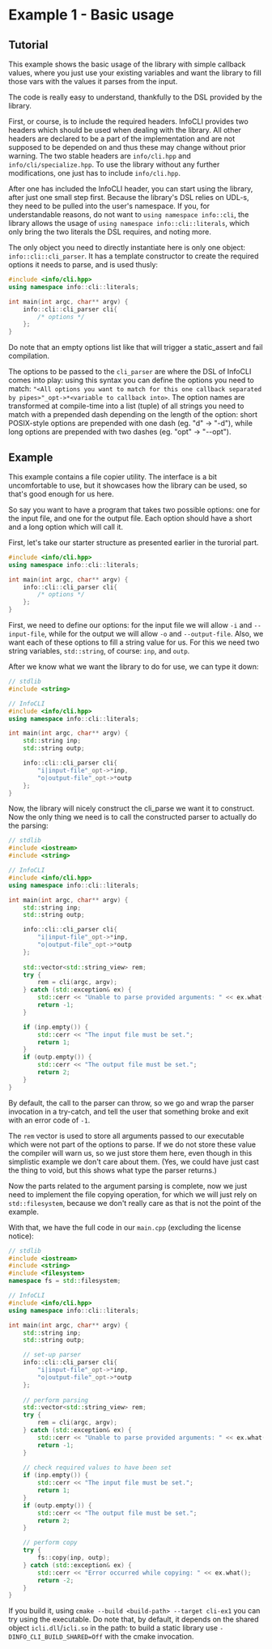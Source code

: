 # Example 1 - Basic usage

## Tutorial 

This example shows the basic usage of the library with simple callback values,
where you just use your existing variables and want the library to fill those
vars with the values it parses from the input.

The code is really easy to understand, thankfully to the DSL provided by the library.

First, or course, is to include the required headers. InfoCLI provides two
headers which should be used when dealing with the library. All other headers 
are declared to be a part of the implementation and are not supposed to be depended on
and thus these may change without prior warning.
The two stable headers are `info/cli.hpp` and `info/cli/specialize.hpp`.
To use the library without any further modifications, one just has to include `info/cli.hpp`.

After one has included the InfoCLI header, you can start using the library, after just
one small step first. Because the library's DSL relies on UDL-s, they need
to be pulled into the user's namespace. If you, for understandable reasons, do not want
to `using namespace info::cli`, the library allows the usage of `using namespace info::cli::literals`,
which only bring the two literals the DSL requires, and noting more.

The only object you need to directly instantiate here is only one object: `info::cli::cli_parser`.
It has a template constructor to create the required options it needs to parse, and is used thusly:
```c++
#include <info/cli.hpp>
using namespace info::cli::literals;

int main(int argc, char** argv) {
    info::cli::cli_parser cli{
        /* options */
    };
}
```
Do note that an empty options list like that will trigger a static_assert and fail compilation.

The options to be passed to the `cli_parser` are where the DSL of InfoCLI comes into play:
using this syntax you can define the options you need to match:
`"<All options you want to match for this one callback separated by pipes>"_opt->*<variable to callback into>`.
The option names are transformed at compile-time into a list (tuple) of all strings you need to match
with a prepended dash depending on the length of the option: short POSIX-style options are prepended
with one dash (eg. "d" -> "-d"), while long options are prepended with two dashes (eg. "opt" -> "--opt").

## Example

This example contains a file copier utility. The interface is a bit uncomfortable 
to use, but it showcases how the library can be used, so that's good enough for us here.
 
So say you want to have a program that takes two possible options: one for the input file,
and one for the output file. Each option should have a short and a long option which
will call it.

First, let's take our starter structure as presented earlier in the turorial part.  

```c++
#include <info/cli.hpp>
using namespace info::cli::literals;

int main(int argc, char** argv) {
    info::cli::cli_parser cli{
        /* options */
    };
}
```

First, we need to define our options: 
for the input file we will allow `-i` and `--input-file`, while for the output
we will allow `-o` and `--output-file`. 
Also, we want each of these options to fill a string value for us. For this we
need two string variables, `std::string`, of course: `inp`, and `outp`.

After we know what we want the library to do for use, we can type it down:

```c++
// stdlib
#include <string>

// InfoCLI
#include <info/cli.hpp>
using namespace info::cli::literals;

int main(int argc, char** argv) {
    std::string inp;
    std::string outp;

    info::cli::cli_parser cli{
        "i|input-file"_opt->*inp,
        "o|output-file"_opt->*outp
    };
} 
```

Now, the library will nicely construct the cli_parse we want it to construct.
Now the only thing we need is to call the constructed parser to actually do the parsing:

```c++
// stdlib
#include <iostream>
#include <string>

// InfoCLI
#include <info/cli.hpp>
using namespace info::cli::literals;

int main(int argc, char** argv) {
    std::string inp;
    std::string outp;

    info::cli::cli_parser cli{
        "i|input-file"_opt->*inp,
        "o|output-file"_opt->*outp
    };
    
    std::vector<std::string_view> rem;
    try {
        rem = cli(argc, argv);
    } catch (std::exception& ex) {
        std::cerr << "Unable to parse provided arguments: " << ex.what();
        return -1;
    }

    if (inp.empty()) {
        std::cerr << "The input file must be set.";
        return 1;
    }
    if (outp.empty()) {
        std::cerr << "The output file must be set.";
        return 2;
    }
} 
```

By default, the call to the parser can throw, so we go and wrap the parser invocation
in a try-catch, and tell the user that something broke and exit with an error code of `-1`.

The `rem` vector is used to store all arguments passed to our executable which were not
part of the options to parse. If we do not store these value the compiler will warn us,
so we just store them here, even though in this simplistic example we don't care about them.
(Yes, we could have just cast the thing to void, but this shows what type the parser returns.)

Now the parts related to the argument parsing is complete, now we just need to implement
the file copying operation, for which we will just rely on `std::filesystem`, because 
we don't really care as that is not the point of the example.

With that, we have the full code in our `main.cpp` (excluding the license notice):

```c++
// stdlib
#include <iostream>
#include <string>
#include <filesystem>
namespace fs = std::filesystem;

// InfoCLI
#include <info/cli.hpp>
using namespace info::cli::literals;

int main(int argc, char** argv) {
    std::string inp;
    std::string outp;

    // set-up parser
    info::cli::cli_parser cli{
        "i|input-file"_opt->*inp,
        "o|output-file"_opt->*outp
    };
    
    // perform parsing
    std::vector<std::string_view> rem;
    try {
        rem = cli(argc, argv);
    } catch (std::exception& ex) {
        std::cerr << "Unable to parse provided arguments: " << ex.what();
        return -1;
    }
 
    // check required values to have been set
    if (inp.empty()) {
        std::cerr << "The input file must be set.";
        return 1;
    }
    if (outp.empty()) {
        std::cerr << "The output file must be set.";
        return 2;
    }

    // perform copy
    try {
        fs::copy(inp, outp);
    } catch (std::exception& ex) {
        std::cerr << "Error occurred while copying: " << ex.what();
        return -2;
    }
} 
```  

If you build it, using `cmake --build <build-path> --target cli-ex1` you can try using the 
executable. Do note that, by default, it depends on the shared object `icli.dll`/`icli.so`
in the path: to build a static library use `-DINFO_CLI_BUILD_SHARED=Off` with the cmake invocation.
